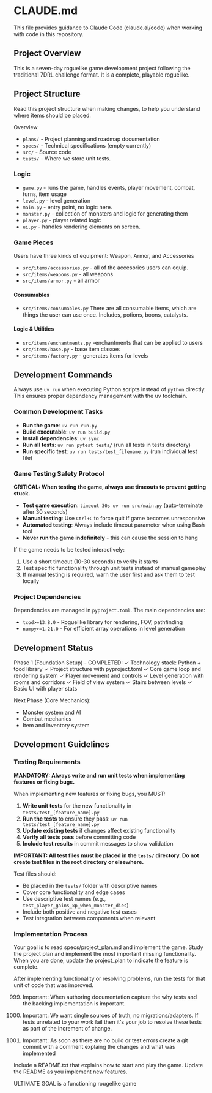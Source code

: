 # CLAUDE.md

This file provides guidance to Claude Code (claude.ai/code) when working with code in this repository.


## Project Overview

This is a seven-day roguelike game development project following the traditional 7DRL challenge format. It is a complete, playable roguelike.


## Project Structure
Read this project structure when making changes, to help you understand where items should be placed. 

Overview
- `plans/` - Project planning and roadmap documentation
- `specs/` - Technical specifications (empty currently)
- `src/` - Source code 
- `tests/` - Where we store unit tests. 

### Logic
- `game.py` - runs the game, handles events, player movement, combat, turns, item usage
- `level.py` - level generation 
- `main.py` - entry point, no logic here. 
- `monster.py` - collection of monsters and logic for generating them
- `player.py` - player related logic
- `ui.py` - handles rendering elements on screen.

### Game Pieces 
Users have three kinds of equipment: Weapon, Armor, and Accessories
- `src/items/accessories.py` - all of the accesories users can equip. 
- `src/items/weapons.py` - all weapons
- `src/items/armor.py` - all armor

#### Consumables 
- `src/items/consumables.py` There are all consumable items, which are things the user can use once. Includes, potions, boons, catalysts.

#### Logic & Utilities
- `src/items/enchantments.py` -enchantments that can be applied to users 
- `src/items/base.py` - base item classes
- `src/items/factory.py` - generates items for levels



## Development Commands

Always use `uv run` when executing Python scripts instead of `python` directly. This ensures proper dependency management with the uv toolchain.

### Common Development Tasks

- **Run the game**: `uv run run.py`
- **Build executable**: `uv run build.py`
- **Install dependencies**: `uv sync`
- **Run all tests**: `uv run pytest tests/` (run all tests in tests directory)
- **Run specific test**: `uv run tests/test_filename.py` (run individual test file)

### Game Testing Safety Protocol

**CRITICAL: When testing the game, always use timeouts to prevent getting stuck.**

- **Test game execution**: `timeout 30s uv run src/main.py` (auto-terminate after 30 seconds)
- **Manual testing**: Use `Ctrl+C` to force quit if game becomes unresponsive
- **Automated testing**: Always include timeout parameter when using Bash tool
- **Never run the game indefinitely** - this can cause the session to hang

If the game needs to be tested interactively:
1. Use a short timeout (10-30 seconds) to verify it starts
2. Test specific functionality through unit tests instead of manual gameplay
3. If manual testing is required, warn the user first and ask them to test locally

### Project Dependencies

Dependencies are managed in `pyproject.toml`. The main dependencies are:
- `tcod>=13.8.0` - Roguelike library for rendering, FOV, pathfinding
- `numpy>=1.21.0` - For efficient array operations in level generation

## Development Status

Phase 1 (Foundation Setup) - COMPLETED:
✓ Technology stack: Python + tcod library
✓ Project structure with pyproject.toml
✓ Core game loop and rendering system
✓ Player movement and controls
✓ Level generation with rooms and corridors
✓ Field of view system
✓ Stairs between levels
✓ Basic UI with player stats

Next Phase (Core Mechanics):
- Monster system and AI
- Combat mechanics
- Item and inventory system


## Development Guidelines

### Testing Requirements
**MANDATORY: Always write and run unit tests when implementing features or fixing bugs.**

When implementing new features or fixing bugs, you MUST:
1. **Write unit tests** for the new functionality in `tests/test_[feature_name].py`
2. **Run the tests** to ensure they pass: `uv run tests/test_[feature_name].py`
3. **Update existing tests** if changes affect existing functionality
4. **Verify all tests pass** before committing code
5. **Include test results** in commit messages to show validation

**IMPORTANT: All test files must be placed in the `tests/` directory. Do not create test files in the root directory or elsewhere.**

Test files should:
- Be placed in the `tests/` folder with descriptive names
- Cover core functionality and edge cases
- Use descriptive test names (e.g., `test_player_gains_xp_when_monster_dies`)
- Include both positive and negative test cases
- Test integration between components when relevant

### Implementation Process
Your goal is to read specs/project_plan.md and implement the game. Study the project plan and implement the most important missing functionality. When you are done, update the project_plan to indicate the feature is complete.

After implementing functionality or resolving problems, run the tests for that unit of code that was improved.

999. Important: When authoring documentation capture the why tests and the backing implementation is important.

9999. Important: We want single sources of truth, no migrations/adapters. If tests unrelated to your work fail then it's your job to resolve these tests as part of the increment of change.

9999. Important: As soon as there are no build or test errors create a git commit with a comment explaing the changes and what was implemented

Include a README.txt that explains how to start and play the game. Update the README as you implement new features.

ULTIMATE GOAL is a functioning rougelike game